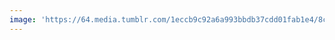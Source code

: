 ```yaml
---
image: 'https://64.media.tumblr.com/1eccb9c92a6a993bbdb37cdd01fab1e4/8ca8c28af139cd6d-41/s640x960/a95fecce8d7573acc482607f2308bdf76af182b9.jpg'
---
```

